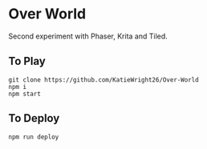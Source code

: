# Over World

Second experiment with Phaser, Krita and Tiled.

## To Play

```
git clone https://github.com/KatieWright26/Over-World
npm i
npm start
```

## To Deploy

```
npm run deploy
```